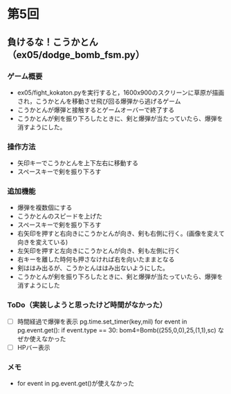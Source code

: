# 第5回
## 負けるな！こうかとん（ex05/dodge_bomb_fsm.py）
### ゲーム概要
- ex05/fight_kokaton.pyを実行すると，1600x900のスクリーンに草原が描画され，こうかとんを移動させ飛び回る爆弾から逃げるゲーム
- こうかとんが爆弾と接触するとゲームオーバーで終了する
- こうかとんが剣を振り下ろしたときに、剣と爆弾が当たっていたら、爆弾を消すようにした。
### 操作方法
- 矢印キーでこうかとんを上下左右に移動する
- スペースキーで剣を振り下ろす
### 追加機能
- 爆弾を複数個にする
- こうかとんのスピードを上げた
- スペースキーで剣を振り下ろす
- 右矢印を押すと右向きにこうかとんが向き、剣も右側に行く。(画像を変えて向きを変えている)
- 左矢印を押すと左向きにこうかとんが向き、剣も左側に行く
- 右キーを離した時何も押さなければ右を向いたままとなる
- 剣ははみ出るが、こうかとんははみ出ないようにした。　
- こうかとんが剣を振り下ろしたときに、剣と爆弾が当たっていたら、爆弾を消すようにした
### ToDo（実装しようと思ったけど時間がなかった）
- [ ] 時間経過で爆弾を表示 pg.time.set_timer(key,mil)
for event in pg.event.get():
    if event.type == 30:
        bom4=Bomb((255,0,0),25,(1,1),sc)
なぜか使えなかった
- [ ] HPバー表示
### メモ
- for event in pg.event.get()が使えなかった